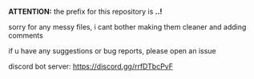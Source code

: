 <strong>ATTENTION:</strong> the prefix for this repository is <strong>..!</strong>

sorry for any messy files, i cant bother making them cleaner and adding comments

if u have any suggestions or bug reports, please open an issue

discord bot server: https://discord.gg/rrfDTbcPvF